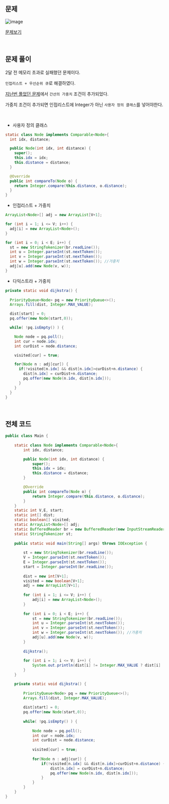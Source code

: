 ## 문제

![image](https://user-images.githubusercontent.com/62600984/122633225-558f4000-d112-11eb-8817-385b422c3767.png)

[문제보기](https://www.acmicpc.net/problem/1753)

<br>

## 문제 풀이

2달 전 메모리 초과로 실패했던 문제이다.

`인접리스트 + 우선순위 큐`로 해결하였다.

[지난번 풀었던 문제](https://github.com/SSAFY-5th-GwanJu-4C-Algorithms/Algorithm_basic/blob/main/seongaeee/Dijkstra/%EB%B0%B1%EC%A4%80_%EC%8B%A4%EB%B2%842_%ED%8A%B9%EC%A0%95%EA%B1%B0%EB%A6%AC%EC%9D%98%EB%8F%84%EC%8B%9C%EC%B0%BE%EA%B8%B0.md)에서 `간선의 가중치` 조건이 추가되었다.

가중치 조건이 추가되면 인접리스트에 Integer가 아닌 `사용자 정의 클래스`를 넣어야한다.

<br>

- 사용자 정의 클래스
```java
static class Node implements Comparable<Node>{
  int idx, distance;

  public Node(int idx, int distance) {
    super();
    this.idx = idx;
    this.distance = distance;
  }

  @Override
  public int compareTo(Node o) {
    return Integer.compare(this.distance, o.distance);
  }
}
```

- 인접리스트 + 가중치
```java
ArrayList<Node>[] adj = new ArrayList[V+1];

for (int i = 1; i <= V; i++) {
  adj[i] = new ArrayList<Node>();
}

for (int i = 0; i < E; i++) {
  st = new StringTokenizer(br.readLine());
  int u = Integer.parseInt(st.nextToken());
  int v = Integer.parseInt(st.nextToken());
  int w = Integer.parseInt(st.nextToken()); //가중치
  adj[u].add(new Node(v, w));
}
```

- 다익스트라 + 가중치
```java
private static void dijkstra() {
		
  PriorityQueue<Node> pq = new PriorityQueue<>();
  Arrays.fill(dist, Integer.MAX_VALUE);

  dist[start] = 0;
  pq.offer(new Node(start,0));

  while( !pq.isEmpty() ) {

    Node node = pq.poll();
    int cur = node.idx;
    int curDist = node.distance;

    visited[cur] = true;

    for(Node n : adj[cur]) {
      if(!visited[n.idx] && dist[n.idx]>curDist+n.distance) {
        dist[n.idx] = curDist+n.distance;
        pq.offer(new Node(n.idx, dist[n.idx]));
      }
    }
  }
}
```

<br>

## 전체 코드

```java
public class Main {
	
	static class Node implements Comparable<Node>{
		int idx, distance;

		public Node(int idx, int distance) {
			super();
			this.idx = idx;
			this.distance = distance;
		}

		@Override
		public int compareTo(Node o) {
			return Integer.compare(this.distance, o.distance);
		}
	}
	static int V,E, start;
	static int[] dist;
	static boolean[] visited;
	static ArrayList<Node>[] adj;
	static BufferedReader br = new BufferedReader(new InputStreamReader(System.in));
	static StringTokenizer st;
	
	public static void main(String[] args) throws IOException {
		
		st = new StringTokenizer(br.readLine());
		V = Integer.parseInt(st.nextToken());
		E = Integer.parseInt(st.nextToken());
		start = Integer.parseInt(br.readLine());
		
		dist = new int[V+1];
		visited = new boolean[V+1];
		adj = new ArrayList[V+1];
		
		for (int i = 1; i <= V; i++) {
			adj[i] = new ArrayList<Node>();
		}
		
		for (int i = 0; i < E; i++) {
			st = new StringTokenizer(br.readLine());
			int u = Integer.parseInt(st.nextToken());
			int v = Integer.parseInt(st.nextToken());
			int w = Integer.parseInt(st.nextToken()); //가중치
			adj[u].add(new Node(v, w));
		}
		
		dijkstra();
		
		for (int i = 1; i <= V; i++) {
			System.out.println(dist[i] != Integer.MAX_VALUE ? dist[i] : "INF");
		}
	}

	private static void dijkstra() {
		
		PriorityQueue<Node> pq = new PriorityQueue<>();
		Arrays.fill(dist, Integer.MAX_VALUE);
		
		dist[start] = 0;
		pq.offer(new Node(start,0));
		
		while( !pq.isEmpty() ) {
			
			Node node = pq.poll();
			int cur = node.idx;
			int curDist = node.distance;
			
			visited[cur] = true;
			
			for(Node n : adj[cur]) {
				if(!visited[n.idx] && dist[n.idx]>curDist+n.distance) {
					dist[n.idx] = curDist+n.distance;
					pq.offer(new Node(n.idx, dist[n.idx]));
				}
			}
		}
	}
}
```
